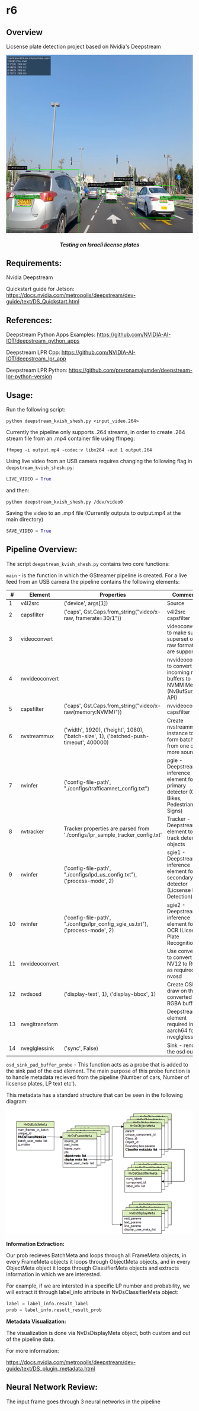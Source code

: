 # r6

## Overview
Licsense plate detection project based on Nvidia's Deepstream


<p align="center">
<img src="images/lpr1.png" width="860" height="480">
</p>
<h5 align="center">Testing on Israeli license plates</h5>

## Requirements:

Nvidia Deepstream

Quickstart guide for Jetson: 
https://docs.nvidia.com/metropolis/deepstream/dev-guide/text/DS_Quickstart.html

## References:

Deepstream Python Apps Examples:
https://github.com/NVIDIA-AI-IOT/deepstream_python_apps

Deepstream LPR Cpp:
https://github.com/NVIDIA-AI-IOT/deepstream_lpr_app

Deepstream LPR Python:
https://github.com/preronamajumder/deepstream-lpr-python-version

## Usage:

Run the following script:
```
python deepstream_kvish_shesh.py <input_video.264>
```
Currently the pipeline only supports .264 streams, in order to create .264 stream file from an .mp4 container file using ffmpeg:

```
ffmpeg -i output.mp4 -codec:v libx264 -aud 1 output.264
```

Using live video from an USB camera requires changing the following flag in `deepstream_kvish_shesh.py`:

```python
LIVE_VIDEO = True
```

and then: 
```
python deepstream_kvish_shesh.py /dev/video0
```

Saving the video to an .mp4 file (Currently outputs to output.mp4 at the main directory)

```python
SAVE_VIDEO = True
```

## Pipeline Overview:

The script `deepstream_kvish_shesh.py` contains two core functions:

`main` -  is the function in which the GStreamer pipeline is created.
For a live feed from an USB camera the pipeline contains the following elements:


#| Element        | Properties     | Comments  |
-| -------------- |----------------|-----------|
1| v4l2src        | ('device', args[1]) | Source |
2| capsfilter     | ('caps', Gst.Caps.from_string("video/x-raw, framerate=30/1")) | v4l2src capsfilter |
3| videoconvert   |                | videoconvert to make sure a superset of raw formats are supported |
4| nvvideoconvert |  | nvvideoconvert to convert incoming raw buffers to NVMM Mem (NvBufSurface API) |
5| capsfilter     | ('caps', Gst.Caps.from_string("video/x-raw(memory:NVMM)")) | nvvideoconvert capsfilter |
6| nvstreammux    | ('width', 1920), ('height', 1080), ('batch-size', 1), ('batched-push-timeout', 400000) | Create nvstreammux instance to form batches from one or more sources. |
7| nvinfer        | ('config-file-path', "./configs/trafficamnet_config.txt") | pgie - Deepstream inference element for primary detector (Cars, Bikes, Pedestrians, Signs) |
8| nvtracker      | Tracker properties are parsed from './configs/lpr_sample_tracker_config.txt' | Tracker - Deepstream element to track detected objects |
9| nvinfer        | ('config-file-path', "./configs/lpd_us_config.txt"), ('process-mode', 2) | sgie1 - Deepstream inference element for secondary detector (Licsense Plate Detection) |
10| nvinfer       | ('config-file-path', "./configs/lpr_config_sgie_us.txt"), ('process-mode', 2) | sgie2 - Deepstream inference element for OCR (Licsense Plate Recognition) |
11| nvvideoconvert|                | Use convertor to convert from NV12 to RGBA as required by nvosd |
12| nvdsosd       | ('display-text', 1), ('display-bbox', 1) | Create OSD to draw on the converted RGBA buffer |
13| nvegltransform|                | Deepstream element required in aarch64 for nveglglessink |
14| nveglglessink | ('sync', False) | Sink - render the osd output |

`osd_sink_pad_buffer_probe` - This function acts as a probe that is added to the sink pad of the osd element. The main purpose of this probe function is to handle metadata recieved from the pipeline (Number of cars, Number of licsense plates, LP text etc').

This metadata has a standard structure that can be seen in the following diagram:
<p align="center">
<img src="images/DS_plugin_metadata.png">
</p>

**Information Extraction:**

Our prob recieves BatchMeta and loops through all FrameMeta objects, in every FrameMeta objects it loops through ObjectMeta objects, and in every ObjectMeta object it loops through ClassifierMeta objects and extracts information in which we are interested.

For example, if we are intersted in a specific LP number and probability, we will extract it through label_info attribute in NvDsClassifierMeta object:

```python
label = label_info.result_label
prob = label_info.result_result_prob
```

**Metadata Visualization:**

The visualization is done via NvDsDisplayMeta object, both custom and out of the pipeline data.

For more information:

https://docs.nvidia.com/metropolis/deepstream/dev-guide/text/DS_plugin_metadata.html

## Neural Network Review:

The input frame goes through 3 neural networks in the pipeline